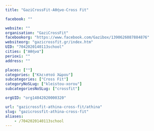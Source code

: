 ```yaml
---
title: "GaziCrossFit-Αθήνα-Cross Fit"

facebook: ""

website: ""
organisation: "GaziCrossFit"
facebookorg: "https://www.facebook.com/Gazibox/1390626087884876"
websiteorg: "gazicrossfit.gr/index.htm"
UID: "7042020140113school"
cities: ["Αθήνα"]
perioxi: ""
address: ""

places: [""]
categories: ["Κλειστού Χώρου"]
subcategories: ["Cross Fit"]
categoryNoSLug: ["kleistou-xorou"]
subcategoriesNoSLug: ["crossfit"]

orgUID: "org14042020000320"

url: "gazicrossfit-athina-cross-fit/athina"
slug: "gazicrossfit-athina-cross-fit"
aliases:
    - /7042020140113school
---
```





